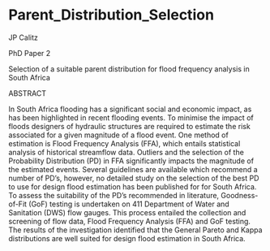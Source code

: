 # Parent_Distribution_Selection
JP Calitz

PhD Paper 2

Selection of a suitable parent distribution for flood frequency analysis in South Africa


ABSTRACT

In South Africa flooding has a significant social and economic impact, as has been highlighted in recent flooding events. To minimise the impact of floods designers of hydraulic structures are required to estimate the risk associated for a given magnitude of a flood event. One method of estimation is Flood Frequency Analysis (FFA), which entails statistical analysis of historical streamflow data. Outliers and the selection of the Probability Distribution (PD) in FFA significantly impacts the magnitude of the estimated events. Several guidelines are available which recommend a number of PD’s, however, no detailed study on the selection of the best PD to use for design flood estimation has been published for for South Africa. To assess the suitability of the PD’s recommended in literature, Goodness-of-Fit (GoF) testing is undertaken on 411 Department of Water and Sanitation (DWS) flow gauges. This process entailed the collection and screening of flow data, Flood Frequency Analysis (FFA) and GoF testing. The results of the investigation identified that the General Pareto and Kappa distributions are well suited for design flood estimation in South Africa.
